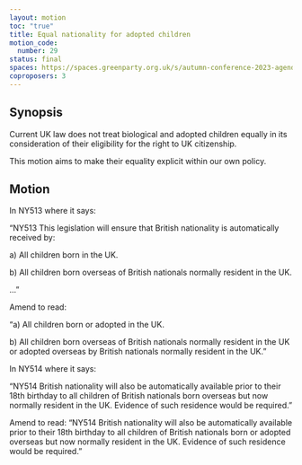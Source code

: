 ```yaml
---
layout: motion
toc: "true"
title: Equal nationality for adopted children
motion_code:
  number: 29
status: final
spaces: https://spaces.greenparty.org.uk/s/autumn-conference-2023-agenda-forum/post/post/view?id=11056
coproposers: 3
---
```

## **Synopsis**

Current UK law does not treat biological and adopted children equally in its consideration of their eligibility for the right to UK citizenship.

This motion aims to make their equality explicit within our own policy.

## **Motion**

In NY513 where it says:

“NY513 This legislation will ensure that British nationality is automatically received by:

a) All children born in the UK.

b) All children born overseas of British nationals normally resident in the UK.

...”

Amend to read:

“a) All children born or adopted in the UK.

b) All children born overseas of British nationals normally resident in the UK or adopted overseas by British nationals normally resident in the UK.”

In NY514 where it says:

“NY514 British nationality will also be automatically available prior to their 18th birthday to all children of British nationals born overseas but now normally resident in the UK. Evidence of such residence would be required.”

Amend to read: “NY514 British nationality will also be automatically available prior to their 18th birthday to all children of British nationals born or adopted overseas but now normally resident in the UK. Evidence of such residence would be required.”